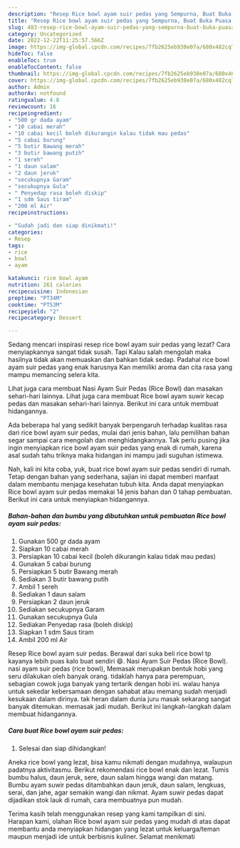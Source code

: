 ```yaml
---
description: "Resep Rice bowl ayam suir pedas yang Sempurna, Buat Buka Puasa Lezat Sekali"
title: "Resep Rice bowl ayam suir pedas yang Sempurna, Buat Buka Puasa Lezat Sekali"
slug: 483-resep-rice-bowl-ayam-suir-pedas-yang-sempurna-buat-buka-puasa-lezat-sekali
category: Uncategorized
date: 2022-12-22T11:25:57.566Z
image: https://img-global.cpcdn.com/recipes/7fb2625eb938e07a/680x482cq70/rice-bowl-ayam-suir-pedas-foto-resep-utama.jpg
hideToc: false
enableToc: true
enableTocContent: false
thumbnail: https://img-global.cpcdn.com/recipes/7fb2625eb938e07a/680x482cq70/rice-bowl-ayam-suir-pedas-foto-resep-utama.jpg
cover: https://img-global.cpcdn.com/recipes/7fb2625eb938e07a/680x482cq70/rice-bowl-ayam-suir-pedas-foto-resep-utama.jpg
author: Admin
authorAv: notfound
ratingvalue: 4.8
reviewcount: 16
recipeingredient:
- "500 gr dada ayam"
- "10 cabai merah"
- "10 cabai kecil boleh dikurangin kalau tidak mau pedas"
- "5 cabai burung"
- "5 butir Bawang merah"
- "3 butir bawang putih"
- "1 sereh"
- "1 daun salam"
- "2 daun jeruk"
- "secukupnya Garam"
- "secukupnya Gula"
- " Penyedap rasa boleh diskip"
- "1 sdm Saus tiram"
- "200 ml Air"
recipeinstructions:

- "Sudah jadi dan siap dinikmati!"
categories:
- Resep
tags:
- rice
- bowl
- ayam

katakunci: rice bowl ayam 
nutrition: 261 calories
recipecuisine: Indonesian
preptime: "PT34M"
cooktime: "PT53M"
recipeyield: "2"
recipecategory: Dessert

---
```



Sedang mencari inspirasi resep rice bowl ayam suir pedas yang lezat? Cara menyiapkannya sangat tidak susah. Tapi Kalau salah mengolah maka hasilnya tidak akan memuaskan dan bahkan tidak sedap. Padahal rice bowl ayam suir pedas yang enak harusnya Kan memiliki aroma dan cita rasa yang mampu memancing selera kita.


Lihat juga cara membuat Nasi Ayam Suir Pedas (Rice Bowl) dan masakan sehari-hari lainnya. Lihat juga cara membuat Rice bowl ayam suwir kecap pedas dan masakan sehari-hari lainnya. Berikut ini cara untuk membuat hidangannya.

Ada beberapa hal yang sedikit banyak berpengaruh terhadap kualitas rasa dari rice bowl ayam suir pedas, mulai dari jenis bahan, lalu pemilihan bahan segar sampai cara mengolah dan menghidangkannya. Tak perlu pusing jika ingin menyiapkan rice bowl ayam suir pedas yang enak di rumah, karena asal sudah tahu triknya maka hidangan ini mampu jadi suguhan istimewa.


Nah, kali ini kita coba, yuk, buat rice bowl ayam suir pedas sendiri di rumah. Tetap dengan bahan yang sederhana, sajian ini dapat memberi manfaat dalam membantu menjaga kesehatan tubuh kita. Anda dapat menyiapkan Rice bowl ayam suir pedas memakai 14 jenis bahan dan 0 tahap pembuatan. Berikut ini cara untuk menyiapkan hidangannya.

<!--inarticleads1-->

##### Bahan-bahan dan bumbu yang dibutuhkan untuk pembuatan Rice bowl ayam suir pedas:

1. Gunakan 500 gr dada ayam
1. Siapkan 10 cabai merah
1. Persiapkan 10 cabai kecil (boleh dikurangin kalau tidak mau pedas)
1. Gunakan 5 cabai burung
1. Persiapkan 5 butir Bawang merah
1. Sediakan 3 butir bawang putih
1. Ambil 1 sereh
1. Sediakan 1 daun salam
1. Persiapkan 2 daun jeruk
1. Sediakan secukupnya Garam
1. Gunakan secukupnya Gula
1. Sediakan  Penyedap rasa (boleh diskip)
1. Siapkan 1 sdm Saus tiram
1. Ambil 200 ml Air


Resep Rice bowl ayam suir pedas. Berawal dari suka beli rice bowl tp kayanya lebih puas kalo buat sendiri 😄. Nasi Ayam Suir Pedas (Rice Bowl). nasi ayam suir pedas (rice bowl), Memasak merupakan bentuk hobi yang seru dilakukan oleh banyak orang. tidaklah hanya para perempuan, sebagian cowok juga banyak yang tertarik dengan hobi ini. walau hanya untuk sekedar kebersamaan dengan sahabat atau memang sudah menjadi kesukaan dalam dirinya. tak heran dalam dunia juru masak sekarang sangat banyak ditemukan. memasak jadi mudah. Berikut ini langkah-langkah dalam membuat hidangannya. 

<!--inarticleads2-->

##### Cara buat Rice bowl ayam suir pedas:


1. Selesai dan siap dihidangkan!

Aneka rice bowl yang lezat, bisa kamu nikmati dengan mudahnya, walaupun padatnya aktivitasmu. Berikut rekomendasi rice bowl enak dan lezat. Tumis bumbu halus, daun jeruk, sere, daun salam hingga wangi dan matang. Bumbu ayam suwir pedas ditambahkan daun jeruk, daun salam, lengkuas, serai, dan jahe, agar semakin wangi dan nikmat. Ayam suwir pedas dapat dijadikan stok lauk di rumah, cara membuatnya pun mudah. 

Terima kasih telah menggunakan resep yang kami tampilkan di sini. Harapan kami, olahan Rice bowl ayam suir pedas yang mudah di atas dapat membantu anda menyiapkan hidangan yang lezat untuk keluarga/teman maupun menjadi ide untuk berbisnis kuliner. Selamat menikmati

